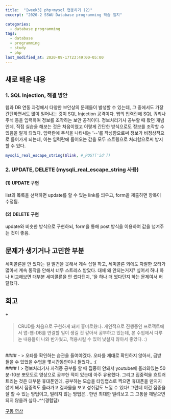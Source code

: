 ```yaml
---
title:  "[week3] php+mysql 연동하기 (2)"
excerpt: "2020-2 SSWU Database programming 학습 일지"

categories:
  - database programming
tags:
  - database
  - programming
  - study
  - php
last_modified_at: 2020-09-17T23:49:00-05:00
---
```



## 새로 배운 내용
### 1. SQL Injection, 해결 방안
웹과 DB 연동 과정에서 다양한 보안상의 문제들이 발생할 수 있는데, 그 중에서도 가장 간단하면서도 많이 일어나는 것이 SQL Injection 공격이다. 웹의 입력란에 SQL 쿼리나 주석 등을 입력하여 정보를 조작하는 보안 공격이다. 정보처리기사 공부할 때 봤던 개념인데, 직접 실습을 해보는 것은 처음이였고 이렇게 간단한 방식으로도 정보를 조작할 수 있음을 알게 되었다. 입력란에 주석을 나타내는 '--'를 작성함으로써 정보가 비정상적으로 들어가게 되는데, 이는 입력란에 들어오는 값을 모두 스트링으로 처리함으로써 방지할 수 있다.

~~~php 
mysqli_real_escape_string($link, #_POST['id'])
~~~

### 2. UPDATE, DELETE (mysqli_real_escape_string 사용)
#### (1) UPDATE 구현
list의 목록을 선택하면 update를 할 수 있는 link를 띄우고, form을 제출하면 항목이 수정됨.

#### (2) DELETE 구현
update와 비슷한 방식으로 구현하되, form을 통해 post 방식을 이용하여 값을 넘겨주는 것이 좋음. 

## 문제가 생기거나 고민한 부분
세미콜론을 안 썼다는 걸 발견을 못해서 계속 삽질 하고, 세미콜론 외에도 자잘한 오타가 많아서 계속 동작을 안해서 너무 스트레스 받았다. 대체 왜 안되는거지? 싶어서 하나 하나 비교해보면 대부분 세미콜론을 안 썼다던지, '을 하나 더 썼다던지 하는 문제여서 허탈했다.

## 회고
#### +
> CRUD를 처음으로 구현하게 돼서 흥미로웠다. 개인적으로 진행중인 프로젝트에서 앱-웹-DB를 연결할 일이 생길 것 같아서 공부하고 있는데, 본 수업에서 다루는 내용들이 나와 반가웠고, 적용시킬 수 있어 낯설지 않아서 좋았다. :)
</br>
#### -
> 오타를 확인하는 습관을 들여야겠다. 오타를 제대로 확인하지 않아서, 금방 들을 수 있었을 수업을 몇시간동안이나 들었다.. :(
</br>
#### !
> 정보처리기사 자격증 공부를 할 때 집중이 안돼서 youtube에 올라와있는 50분-10분 뽀모도로 영상으로 공부한 적이 있는데 아주 유용했다. 그리고 집중력을 흐트러트리는 것은 대부분 휴대폰인데, 공부하는 모습을 타임랩스로 찍으면 휴대폰을 만지지 않게 돼서 집중력도 올라가고 결과물을 보고 성취감도 느낄 수 있다!
그런데 이건 집중을 잘 할 수 있는 방법이고, 밀리지 않는 방법은.. 한번 최대한 밀려보고 그 고통을 깨달으면 되지 않을까 싶다..^^(경험담)

[구동 영상](https://www.youtube.com/watch?v=DKkSQoETQik)
